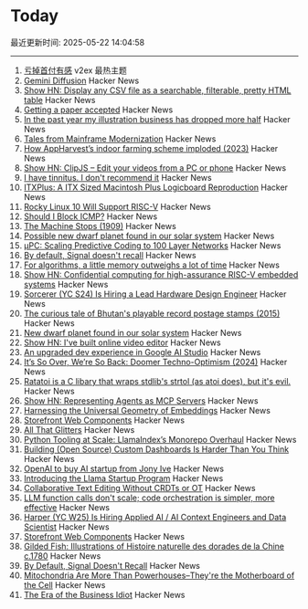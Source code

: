 # Today

最近更新时间: 2025-05-22 14:04:58

--- 
1. [亏掉首付有感](https://www.v2ex.com/t/1133437) v2ex 最热主题
2. [Gemini Diffusion](https://simonwillison.net/2025/May/21/gemini-diffusion/) Hacker News
3. [Show HN: Display any CSV file as a searchable, filterable, pretty HTML table](https://github.com/derekeder/csv-to-html-table) Hacker News
4. [Getting a paper accepted](https://maxwellforbes.com/posts/how-to-get-a-paper-accepted/) Hacker News
5. [In the past year my illustration business has dropped more half](https://reverentgeek.com/ai-really-is-taking-my-job/) Hacker News
6. [Tales from Mainframe Modernization](https://oppi.li/posts/tales_from_mainframe_modernization/) Hacker News
7. [How AppHarvest’s indoor farming scheme imploded (2023)](https://www.lpm.org/investigate/2023-11-16/a-celebrated-startup-promised-kentuckians-green-jobs-it-gave-them-a-grueling-hell-on-earth) Hacker News
8. [Show HN: ClipJS – Edit your videos from a PC or phone](https://clipjs.vercel.app/) Hacker News
9. [I have tinnitus. I don't recommend it](https://blog.greg.technology/2025/05/20/tinnitus.html) Hacker News
10. [ITXPlus: A ITX Sized Macintosh Plus Logicboard Reproduction](https://68kmla.org/bb/index.php?threads/itxplus-a-itx-sized-macintosh-plus-logicboard-reproduction.49715/) Hacker News
11. [Rocky Linux 10 Will Support RISC-V](https://rockylinux.org/news/rockylinux-support-for-riscv) Hacker News
12. [Should I Block ICMP?](http://shouldiblockicmp.com/) Hacker News
13. [The Machine Stops (1909)](https://standardebooks.org/ebooks/e-m-forster/short-fiction/text/the-machine-stops) Hacker News
14. [Possible new dwarf planet found in our solar system](https://www.minorplanetcenter.net/mpec/K25/K25K47.html) Hacker News
15. [µPC: Scaling Predictive Coding to 100 Layer Networks](https://arxiv.org/abs/2505.13124) Hacker News
16. [By default, Signal doesn't recall](https://signal.org/blog/signal-doesnt-recall/) Hacker News
17. [For algorithms, a little memory outweighs a lot of time](https://www.quantamagazine.org/for-algorithms-a-little-memory-outweighs-a-lot-of-time-20250521/) Hacker News
18. [Show HN: Confidential computing for high-assurance RISC-V embedded systems](https://github.com/IBM/ACE-RISCV) Hacker News
19. [Sorcerer (YC S24) Is Hiring a Lead Hardware Design Engineer](https://jobs.ashbyhq.com/sorcerer/6beb70de-9956-49b7-8e28-f48ea39efac6) Hacker News
20. [The curious tale of Bhutan's playable record postage stamps (2015)](https://thevinylfactory.com/features/the-curious-tale-of-bhutans-playable-record-postage-stamps/) Hacker News
21. [New dwarf planet found in our solar system](https://www.minorplanetcenter.net/mpec/K25/K25K47.html) Hacker News
22. [Show HN: I've built online video editor](https://clipjs.vercel.app/) Hacker News
23. [An upgraded dev experience in Google AI Studio](https://developers.googleblog.com/en/google-ai-studio-native-code-generation-agentic-tools-upgrade/) Hacker News
24. [It’s So Over, We’re So Back: Doomer Techno-Optimism (2024)](https://americanaffairsjournal.org/2025/05/its-so-over-were-so-back-doomer-techno-optimism/) Hacker News
25. [Ratatoi is a C libary that wraps stdlib's strtol (as atoi does), but it's evil.](https://github.com/rept0id/ratatoi) Hacker News
26. [Show HN: Representing Agents as MCP Servers](https://github.com/lastmile-ai/mcp-agent/tree/main/examples/mcp_agent_server) Hacker News
27. [Harnessing the Universal Geometry of Embeddings](https://arxiv.org/abs/2505.12540) Hacker News
28. [Storefront Web Components](https://shopify.dev/docs/api/storefront-web-components) Hacker News
29. [All That Glitters](https://magazine.atavist.com/all-that-glitters-jona-rechnitz-lawsuit-jadelle-jewelry-coba-ethereummax-mayweather/) Hacker News
30. [Python Tooling at Scale: LlamaIndex’s Monorepo Overhaul](https://www.llamaindex.ai/blog/python-tooling-at-scale-llamaindex-s-monorepo-overhaul) Hacker News
31. [Building (Open Source) Custom Dashboards Is Harder Than You Think](https://langfuse.com/blog/2025-05-21-customizable-dashboards) Hacker News
32. [OpenAI to buy AI startup from Jony Ive](https://www.bloomberg.com/news/articles/2025-05-21/openai-to-buy-apple-veteran-jony-ive-s-ai-device-startup-in-6-5-billion-deal) Hacker News
33. [Introducing the Llama Startup Program](https://ai.meta.com/blog/llama-startup-program/?_fb_noscript=1) Hacker News
34. [Collaborative Text Editing Without CRDTs or OT](https://mattweidner.com/2025/05/21/text-without-crdts.html) Hacker News
35. [LLM function calls don't scale; code orchestration is simpler, more effective](https://jngiam.bearblog.dev/mcp-large-data/) Hacker News
36. [Harper (YC W25) Is Hiring Applied AI / AI Context Engineers and Data Scientist](https://www.ycombinator.com/companies/harper/jobs) Hacker News
37. [Storefront Web Components](https://webcomponents.shopify.dev/) Hacker News
38. [Gilded Fish: Illustrations of Histoire naturelle des dorades de la Chine c.1780](https://publicdomainreview.org/collection/chinese-fishes/) Hacker News
39. [By Default, Signal Doesn't Recall](https://signal.org/blog/signal-doesnt-recall/) Hacker News
40. [Mitochondria Are More Than Powerhouses–They're the Motherboard of the Cell](https://www.scientificamerican.com/article/why-mitochondria-are-more-like-a-motherboard-than-the-powerhouse-of-the-cell/) Hacker News
41. [The Era of the Business Idiot](https://www.wheresyoured.at/the-era-of-the-business-idiot/) Hacker News
